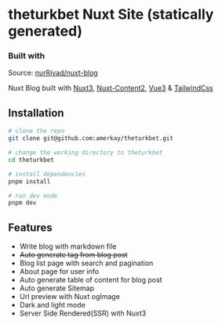 # theturkbet Nuxt Site (statically generated)

### Built with

Source: [nurRiyad/nuxt-blog](https://github.com/nurRiyad/nuxt-blog/tree/main)

Nuxt Blog built with [Nuxt3](https://nuxt.com), [Nuxt-Content2](https://content.nuxtjs.org/blog/announcing-v2/), [Vue3](https://vuejs.org) & [TailwindCss](https://tailwindcss.com/)


## Installation

```bash
# clone the repo
git clone git@github.com:amerkay/theturkbet.git

# change the working directory to theturkbet
cd theturkbet

# install dependencies
pnpm install

# run dev mode
pnpm dev
```


## Features
- Write blog with markdown file
- ~~Auto generate tag from blog post~~
- Blog list page with search and pagination
- About page for user info
- Auto generate table of content for blog post
- Auto generate Sitemap
- Url preview with Nuxt ogImage
- Dark and light mode
- Server Side Rendered(SSR) with Nuxt3